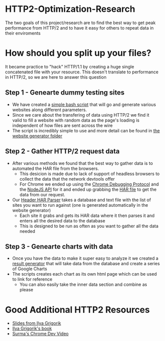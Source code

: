# HTTP2-Optimization-Research
The two goals of this project/research are to find the best way to get peak performance from HTTP/2 and to have it easy for others to repeat data in their enviroments

# How should you split up your files?
It became practice to "hack" HTTP/1.1 by creating a huge single concatenated file with your resource. This doesn't translate to performance in HTTP/2, so we are here to answer this question

## Step 1 - Genearte dummy testing sites
* We have created a [simple bash script](website_gen) that will go and generate various websites along different parameters.
* Since we care about the transfering of data using HTTP/2 we find it valid to fill a website with random data as the page's loading is independent of how files are sent across the wire
* The script is incredibly simple to use and more detail can be found in [the website generator folder](website_gen)

## Step 2 - Gather HTTP/2 request data
* After various methods we found that the best way to gather data is to automated the HAR file from the browsers.
  * This desicion is made due to lack of support of headless browsers to collect the data that the network devtools offer
  * For Chrome we ended up using the [Chrome Debugging Protocol](https://developer.chrome.com/devtools/docs/debugger-protocol) and the [NodeJS API](https://github.com/cyrus-and/chrome-remote-interface) for it and ended up grabbing the [HAR file](https://github.com/cyrus-and/chrome-har-capturer) to get the data from our request.
* Our [Header HAR Parser](HAR) takes a database and text file with the list of sites you want to run against (one is generated automatically in the website generator)
  * Each site it grabs and gets its HAR data where it then parses it and enters all the desired data to the database
  * This is designed to be run as often as you want to gather all the data needed

## Step 3 - Genearte charts with data
* Once you have the data to make it super easy to analyze it we created a [result generator](results) that will take data from the database and create a series of Google Charts
* The scripts creates each chart as its own html page which can be used to link for reference
  * You can also easily take the inner data section and combine as please

# Good Additional HTTP2 Resources
  * [Slides from Ilya Grigorik](https://bit.ly/http2-opt)
  * [Ilya Grigorik's book](https://hpbn.co/http2/)
  * [Surma's Chrome Dev Video](https://www.youtube.com/watch?v=r5oT_2ndjms)
